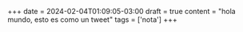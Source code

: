 +++
date = 2024-02-04T01:09:05-03:00
draft = true
content = "hola mundo, esto es como un tweet"
tags = ['nota']
+++
